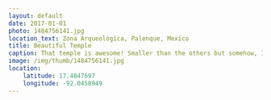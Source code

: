 ```yaml
---
layout: default
date: 2017-01-01
photo: 1484756141.jpg
location_text: Zona Arqueológica, Palenque, Mexico
title: Beautiful Temple
caption: That temple is awesome! Smaller than the others but somehow, I just loved it! One of my favorite of that archaeological site. I also photoshopped people out of that picture haha :p
image: /img/thumb/1484756141.jpg
location:
    latitude: 17.4847697
    longitude: -92.0458949
---
```

